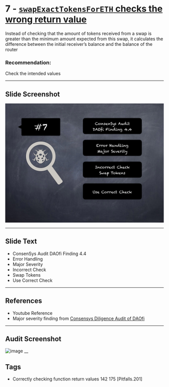 
# 7 - [`swapExactTokensForETH` checks the wrong return value](./`swapExactTokensForETH`%20checks%20the%20wrong%20return%20value.md)

Instead of checking that the amount of tokens received from a swap is greater than the minimum amount expected from this swap, it calculates the difference between the initial receiver’s balance and the balance of the router
### Recommendation:
Check the intended values
___
## Slide Screenshot
![007.png](../../images/7.%20Audit%20Findings%20101/007.png)
___
## Slide Text
- ConsenSys Audit DAOfi Finding 4.4
- Error Handling
- Major Severity
- Incorrect Check
- Swap Tokens
- Use Correct Check
___
## References
- Youtube Reference
- Major severity finding from [Consensys Diligence Audit of DAOfi](https://consensys.net/diligence/audits/2021/02/daofi/#the-swapexacttokensforeth-checks-the-wrong-return-value)
___
## Audit Screenshot
![image](https://user-images.githubusercontent.com/62179036/143719159-3983380d-ae7d-4a00-b855-fafeb8c9c40c.png)
__
## Tags
- Correctly checking function return values 142 175 [Pitfalls.201]
